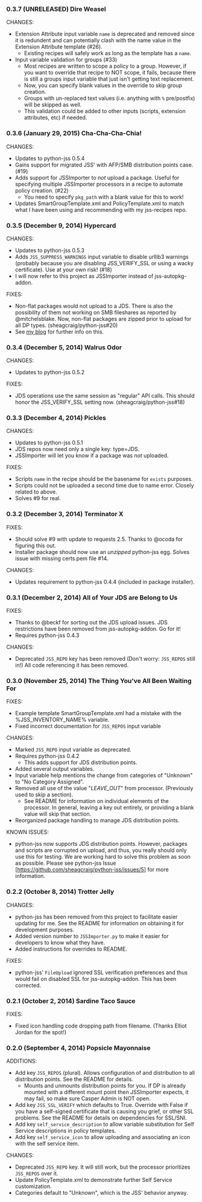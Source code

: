 ### 0.3.7 (UNRELEASED) Dire Weasel

CHANGES:

- Extension Attribute input variable ```name``` is deprecated  and removed since it is redundent and can potentially clash with the name value in the Extension Attribute template (#26).
	- Existing recipes will safely work as long as the template has a ```name```.
- Input variable validation for groups (#33)
	- Most recipes are written to scope a policy to a group. However, if you want to override that recipe to NOT scope, it fails, because there is still a groups input variable that just isn't getting text replacement.
	- Now, you can specify blank values in the override to skip group creation.
	- Groups with un-replaced text values (i.e. anything with ```%``` pre/postfix) will be skipped as well.
	- This validation could be added to other inputs (scripts, extension attributes, etc) if needed.

### 0.3.6 (January 29, 2015) Cha-Cha-Cha-Chia!

CHANGES:

- Updates to python-jss 0.5.4
- Gains support for migrated JSS' with AFP/SMB distribution points case. (#19)
- Adds support for JSSImporter to *not* upload a package. Useful for specifying multiple JSSImporter processors in a recipe to automate policy creation. (#22)
	- You need to specify ```pkg_path``` with a blank value for this to work!
- Updates SmartGroupTemplate.xml and PolicyTemplate.xml to match what I have been using and recommending with my jss-recipes repo.

### 0.3.5 (December 9, 2014) Hypercard

CHANGES:

- Updates to python-jss 0.5.3
- Adds ```JSS_SUPPRESS_WARNINGS``` input variable to disable urllib3 warnings (probably because you are disabling JSS_VERIFY_SSL or using a wacky certificate). Use at your own risk! (#18)
- I will now refer to this project as JSSImporter instead of jss-autopkg-addon.

FIXES:

- Non-flat packages would not upload to a JDS. There is also the possibility of them not working on SMB fileshares as reported by @mitchelsblake. Now, non-flat packages are zipped prior to upload for all DP types. (sheagcraig/python-jss#20)
- See [my blog](http://labs.da.org/wordpress/sheagcraig/2014/12/09/zipping-non-flat-packages-for-casper/) for further info on this.

### 0.3.4 (December 5, 2014) Walrus Odor

CHANGES:

- Updates to python-jss 0.5.2

FIXES:

- JDS operations use the same session as "regular" API calls. This should honor the JSS_VERIFY_SSL setting now. (sheagcraig/python-jss#18)

### 0.3.3 (December 4, 2014) Pickles

CHANGES:

- Updates to python-jss 0.5.1
- JDS repos now need only a single key: type=JDS.
- JSSImporter will let you know if a package was *not* uploaded.

FIXES:

- Scripts ```name``` in the recipe should be the basename for ```exists``` purposes.
- Scripts could not be uploaded a second time due to name error. Closely related to above.
- Solves #9 for real.

### 0.3.2 (December 3, 2014) Terminator X

FIXES:

- Should solve #9 with update to requests 2.5. Thanks to @ocoda for figuring this out.
- Installer package should now use an _unzipped_ python-jss egg. Solves issue with missing certs.pem file #14.

CHANGES:

- Updates requirement to python-jss 0.4.4 (included in package installer).

### 0.3.1 (December 2, 2014) All of Your JDS are Belong to Us

FIXES:

- Thanks to @beckf for sorting out the JDS upload issues. JDS restrictions have been removed from jss-autopkg-addon. Go for it!
- Requires python-jss 0.4.3

CHANGES:

- Deprecated ```JSS_REPO``` key has been removed (Don't worry: ```JSS_REPOS``` still in!) All code referencing it has been removed.

### 0.3.0 (November 25, 2014) The Thing You've All Been Waiting For

FIXES:

- Example template SmartGroupTemplate.xml had a mistake with the %JSS_INVENTORY_NAME% variable.
- Fixed incorrect documentation for ```JSS_REPOS``` input variable

CHANGES:

- Marked ```JSS_REPO``` input variable as deprecated.
- Requires python-jss 0.4.2
	- This adds support for JDS distribution points.
- Added several output variables.
- Input variable help mentions the change from categories of "Unknown" to "No Category Assigned".
- Removed all use of the value "*LEAVE_OUT*" from processor. (Previously used to skip a section).
	- See README for information on individual elements of the processor. In general, leaving a key out entirely, or providing a blank value will skip that section.
- Reorganized package handling to manage JDS distribution points.

KNOWN ISSUES:

- python-jss now supports JDS distribution points. However, packages and scripts are corrupted on upload, and thus, you really should only use this for testing. We are working hard to solve this problem as soon as possible. Please see python-jss Issue [https://github.com/sheagcraig/python-jss/issues/5] for more information.

### 0.2.2 (October 8, 2014) Trotter Jelly

CHANGES:

- python-jss has been removed from this project to facilitate easier updating for me. See the README for information on obtaining it for development purposes.
- Added version number to ```JSSImporter.py``` to make it easier for developers to know what they have.
- Added instructions for overrides to README.

FIXES:

- python-jss' ```FileUpload``` ignored SSL verification preferences and thus would fail on disabled SSL for jss-autopkg-addon. This has been corrected.

### 0.2.1 (October 2, 2014) Sardine Taco Sauce

FIXES:

- Fixed icon handling code dropping path from filename. (Thanks Elliot Jordan for the spot!)

### 0.2.0 (September 4, 2014) Popsicle Mayonnaise

ADDITIONS:

- Add key ```JSS_REPOS``` (plural). Allows configuration of and distribution to all distribution points. See the README for details.
	- Mounts and unmounts distribution points for you. If DP is already mounted with a different mount point then JSSImporter expects, it may fail, so make sure Casper Admin is NOT open.
- Add key ```JSS_SSL_VERIFY``` which defaults to True. Override with False if you have a self-signed certificate that is causing you grief, or other SSL problems. See the README for details on dependencies for SSL/SNI.
- Add key ```self_service_description``` to allow variable substitution for Self Service descriptions in policy templates.
- Add key ```self_service_icon``` to allow uploading and associating an icon with the self service item.

CHANGES:

- Deprecated ```JSS_REPO``` key. It will still work, but the processor prioritizes ```JSS_REPOS``` over it.
- Update PolicyTemplate.xml to demonstrate further Self Service customization.
- Categories default to "Unknown", which is the JSS' behavior anyway.
